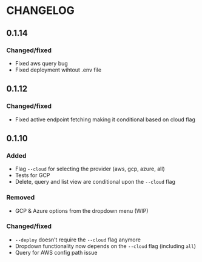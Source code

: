 # CHANGELOG

## 0.1.14

### Changed/fixed
- Fixed aws query bug
- Fixed deployment wihtout .env file

## 0.1.12

### Changed/fixed
- Fixed active endpoint fetching making it conditional based on cloud flag

## 0.1.10

### Added
- Flag `--cloud` for selecting the provider (aws, gcp, azure, all)
- Tests for GCP
- Delete, query and list view are conditional upon the `--cloud` flag

### Removed
- GCP & Azure options from the dropdown menu (WIP)

### Changed/fixed
- `--deploy` doesn’t require the `--cloud` flag anymore
- Dropdown functionality now depends on the `--cloud` flag (including `all`)
- Query for AWS config path issue
